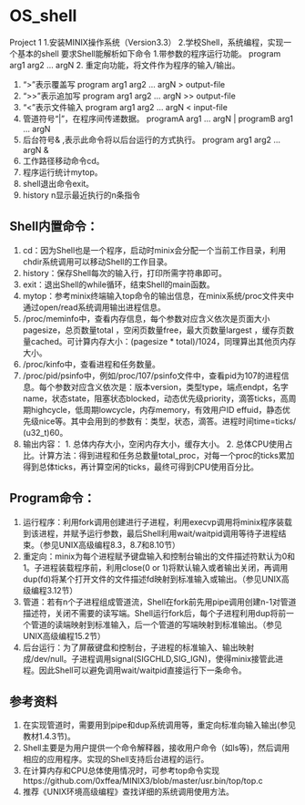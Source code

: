 # OS_shell
Project 1
1.安装MINIX操作系统（Version3.3）
2.学校Shell，系统编程，实现一个基本的shell
要求Shell能解析如下命令
1.带参数的程序运行功能。
  program arg1 arg2 … argN
2. 重定向功能，将文件作为程序的输入/输出。
  1. “>”表示覆盖写
    program arg1 arg2 … argN > output-file
  2. “>>”表示追加写
    program arg1 arg2 … argN >> output-file
  3. “<”表示文件输入
    program arg1 arg2 … argN < input-file
3. 管道符号“|”，在程序间传递数据。
  programA arg1 … argN | programB arg1 … argN
4. 后台符号& ,表示此命令将以后台运行的方式执行。
  program arg1 arg2 … argN &
5. 工作路径移动命令cd。
6. 程序运行统计mytop。
7. shell退出命令exit。
8. history n显示最近执行的n条指令


## Shell内置命令：
1. cd：因为Shell也是一个程序，启动时minix会分配一个当前工作目录，利用chdir系统调用可以移动Shell的工作目录。
2. history：保存Shell每次的输入行，打印所需字符串即可。
3. exit：退出Shell的while循环，结束Shell的main函数。
4. mytop：参考minix终端输入top命令的输出信息，在minix系统/proc文件夹中通过open/read系统调用输出进程信息。
  1. /proc/meminfo中，查看内存信息，每个参数对应含义依次是页面大小pagesize，总页数量total ，空闲页数量free，最大页数量largest ，缓存页数量cached。可计算内存大小：(pagesize * total)/1024，同理算出其他页内存大小。
  2. /proc/kinfo中，查看进程和任务数量。
  3. /proc/pid/psinfo中，例如/proc/107/psinfo文件中，查看pid为107的进程信息。每个参数对应含义依次是：版本version，类型type，端点endpt，名字name，状态state，阻塞状态blocked，动态优先级priority，滴答ticks，高周期highcycle，低周期lowcycle，内存memory，有效用户ID effuid，静态优先级nice等。其中会用到的参数有：类型，状态，滴答。进程时间time=ticks/ (u32_t)60。
  4. 输出内容：
    1. 总体内存大小，空闲内存大小，缓存大小。
    2. 总体CPU使用占比。计算方法：得到进程和任务总数量total_proc，对每一个proc的ticks累加得到总体ticks，再计算空闲的ticks，最终可得到CPU使用百分比。

## Program命令：
1. 运行程序：利用fork调用创建进行子进程，利用execvp调用将minix程序装载到该进程，并赋予运行参数，最后Shell利用wait/waitpid调用等待子进程结束。（参见UNIX高级编程8.3，8.7和8.10节）
2. 重定向：minix为每个进程赋予键盘输入和控制台输出的文件描述符默认为0和1。子进程装载程序前，利用close(0 or 1)将默认输入或者输出关闭，再调用dup(fd)将某个打开文件的文件描述fd映射到标准输入或输出。（参见UNIX高级编程3.12节）
3. 管道：若有n个子进程组成管道流，Shell在fork前先用pipe调用创建n-1对管道描述符，关闭不需要的读写端。Shell运行fork后，每个子进程利用dup将前一个管道的读端映射到标准输入，后一个管道的写端映射到标准输出。（参见UNIX高级编程15.2节）
4. 后台运行：为了屏蔽键盘和控制台，子进程的标准输入、输出映射成/dev/null。子进程调用signal(SIGCHLD,SIG_IGN)，使得minix接管此进程。因此Shell可以避免调用wait/waitpid直接运行下一条命令。

## 参考资料
1. 在实现管道时，需要用到pipe和dup系统调用等，重定向标准向输入输出(参见教材1.4.3节)。
2. Shell主要是为用户提供一个命令解释器，接收用户命令（如ls等)，然后调用相应的应用程序。实现的Shell支持后台进程的运行。
3. 在计算内存和CPU总体使用情况时，可参考top命令实现https://github.com/0xffea/MINIX3/blob/master/usr.bin/top/top.c
4. 推荐《UNIX环境高级编程》查找详细的系统调用使用方法。
